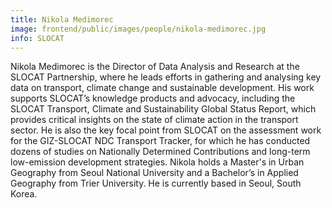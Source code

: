 ```yaml
---
title: Nikola Medimorec
image: frontend/public/images/people/nikola-medimorec.jpg
info: SLOCAT
---
```

Nikola Medimorec is the Director of Data Analysis and Research at the SLOCAT Partnership, where he leads efforts in gathering and analysing key data on transport, climate change and sustainable development. His work supports SLOCAT’s knowledge products and advocacy, including the SLOCAT Transport, Climate and Sustainability Global Status Report, which provides critical insights on the state of climate action in the transport sector. He is also the key focal point from SLOCAT on the assessment work for the GIZ-SLOCAT NDC Transport Tracker, for which he has conducted dozens of studies on Nationally Determined Contributions and long-term low-emission development strategies. Nikola holds a Master's in Urban Geography from Seoul National University and a Bachelor’s in Applied Geography from Trier University. He is currently based in Seoul, South Korea.
